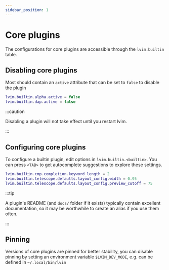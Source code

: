 ```yaml
---
sidebar_position: 1
---
```


# Core plugins

The configurations for core plugins are accessible through the `lvim.builtin` table.

## Disabling core plugins

Most should contain an `active` attribute that can be set to `false` to disable
the plugin

```lua
lvim.builtin.alpha.active = false
lvim.builtin.dap.active = false
```

:::caution

Disabling a plugin will not take effect until you restart lvim.

:::

## Configuring core plugins

To configure a builtin plugin, edit options in `lvim.builtin.<builtin>`.
You can press `<TAB>` to get autocomplete suggestions to explore these settings.

```lua
lvim.builtin.cmp.completion.keyword_length = 2
lvim.builtin.telescope.defaults.layout_config.width = 0.95
lvim.builtin.telescope.defaults.layout_config.preview_cutoff = 75
```

:::tip

A plugin's README (and `docs/` folder if it exists) typically contain excellent documentation, so it may be worthwhile to create an alias if you use them often.

:::

## Pinning

Versions of core plugins are pinned for better stability,
you can disable pinning by setting an environment variable `$LVIM_DEV_MODE`, e.g. can be defined in `~/.local/bin/lvim`
